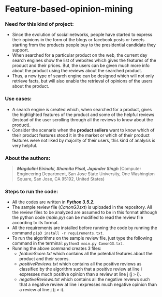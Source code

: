 # Feature-based-opinion-mining

### Need for this kind of project: ###
*	Since the evolution of social networks, people have started to express their opinions in the form of the blogs or facebook posts or tweets starting from the products people buy to the presidential candidate they support.
*	When searched for a particular product on the web, the current day search engines show the list of websites which gives the features of the product and their prices. But, the users can be given much more info about the product using the reviews about the searched product.
*	Thus, a new type of search engine can be designed which will not only retrieve facts, but will also enable the retrieval of opinions of the users about the product.

### Use cases: ###
*   A search engine is created which, when searched for a product, gives the highlighted features of the product and some of the helpful reviews (instead of the user scrolling through all the reviews to know about the product).
*   Consider the scenario when the **product sellers** want to know which of their product features stood it in the market or which of their product features were not liked by majority of their users, this kind of analysis is very helpful.

### About the authors: ###
>***Magdalini Eirinaki, Shamita Pisal, Japinder Singh*** (Computer Engineering Department, San Jose State University, One Washington Square, San Jose, CA 95192, United States)

### Steps to run the code:
*   All the codes are written in ***Python 3.5.2***.
*   The sample review file (*CanonG3.txt*) is uploaded in the repository. All the review files to be analyzed are assumed to be in this format although the python code (*main.py*) can be modified to read the review file according to its format.
*   All the requirements are installed before running the code by running the command `pip3 install -r requirements.txt`.
*   To run the algorithms on the sample review file, just type the following command in the terminal: `python3 main.py CanonG3.txt`. 
*   Running the above command creates 3 files:
    * *featureScore.txt* which contains all the potential features about the product and their scores.
    * *positiveReviews.txt* which contains all the positive reviews as classified by the algorithm such that a positive review at line i expresses much positive opinion than a review at line j (j > i).
    * *negativeReviews.txt* which contains all the negative reviews such that a negative review at line i expresses much negative opinion than a review at line j (j > i).